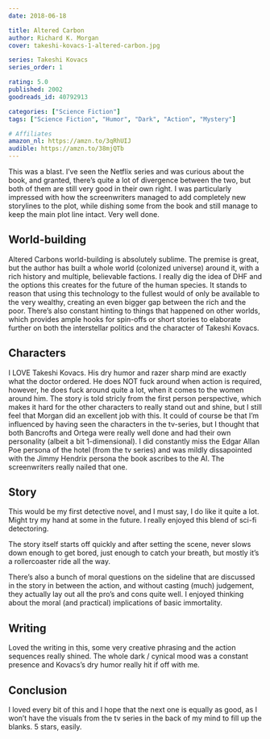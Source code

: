 ```yaml
---
date: 2018-06-18

title: Altered Carbon
author: Richard K. Morgan
cover: takeshi-kovacs-1-altered-carbon.jpg

series: Takeshi Kovacs
series_order: 1

rating: 5.0
published: 2002
goodreads_id: 40792913

categories: ["Science Fiction"]
tags: ["Science Fiction", "Humor", "Dark", "Action", "Mystery"]

# Affiliates
amazon_nl: https://amzn.to/3qRhUIJ
audible: https://amzn.to/38mjQTb
---
```


This was a blast. I’ve seen the Netflix series and was curious about the book, and granted, there’s quite a lot of divergence between the two, but both of them are still very good in their own right. I was particularly impressed with how the screenwriters managed to add completely new storylines to the plot, while dishing some from the book and still manage to keep the main plot line intact. Very well done.

<!--more-->

## World-building

Altered Carbons world-building is absolutely sublime. The premise is great, but the author has built a whole world (colonized universe) around it, with a rich history and multiple, believable factions. I really dig the idea of DHF and the options this creates for the future of the human species. It stands to reason that using this technology to the fullest would of only be available to the very wealthy, creating an even bigger gap between the rich and the poor. There’s also constant hinting to things that happened on other worlds, which provides ample hooks for spin-offs or short stories to elaborate further on both the interstellar politics and the character of Takeshi Kovacs.

## Characters

I LOVE Takeshi Kovacs. His dry humor and razer sharp mind are exactly what the doctor ordered. He does NOT fuck around when action is required, however, he does fuck around quite a lot, when it comes to the women around him. The story is told stricly from the first person perspective, which makes it hard for the other characters to really stand out and shine, but I still feel that Morgan did an excellent job with this. It could of course be that I’m influenced by having seen the characters in the tv-series, but I thought that both Bancrofts and Ortega were really well done and had their own personality (albeit a bit 1-dimensional). I did constantly miss the Edgar Allan Poe persona of the hotel (from the tv series) and was mildly dissapointed with the Jimmy Hendrix persona the book ascribes to the AI. The screenwriters really nailed that one.

## Story

This would be my first detective novel, and I must say, I do like it quite a lot. Might try my hand at some in the future. I really enjoyed this blend of sci-fi detectoring.

The story itself starts off quickly and after setting the scene, never slows down enough to get bored, just enough to catch your breath, but mostly it’s a rollercoaster ride all the way.

There’s also a bunch of moral questions on the sideline that are discussed in the story in between the action, and without casting (much) judgement, they actually lay out all the pro’s and cons quite well. I enjoyed thinking about the moral (and practical) implications of basic immortality.

## Writing

Loved the writing in this, some very creative phrasing and the action sequences really shined. The whole dark / cynical mood was a constant presence and Kovacs’s dry humor really hit if off with me.

## Conclusion

I loved every bit of this and I hope that the next one is equally as good, as I won’t have the visuals from the tv series in the back of my mind to fill up the blanks. 5 stars, easily.
